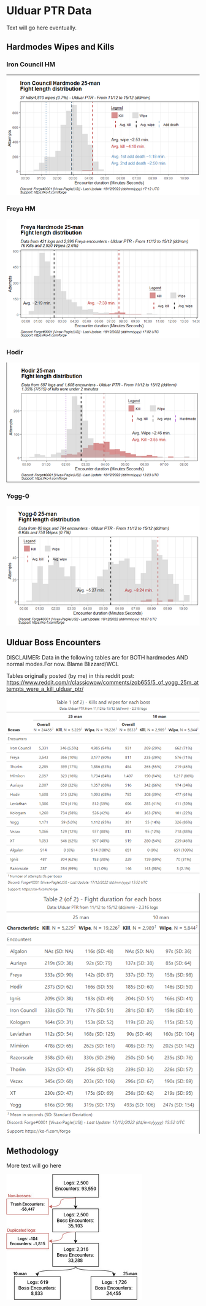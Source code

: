 # Ulduar PTR Data

Text will go here eventually.

## Hardmodes Wipes and Kills

### Iron Council HM

 <img src="img/Iron Council.png" />

### Freya HM

 <img src="img/Freya HM plot1.png" />

### Hodir 

 <img src="img/Hodir plot1.png" />

### Yogg-0

 <img src="img/Yogg 0 HM plot1.png" />

## Ulduar Boss Encounters

DISCLAIMER: Data in the following tables are for BOTH hardmodes AND normal modes.For now.
Blame Blizzard/WCL

Tables originally posted (by me) in this reddit post:
https://www.reddit.com/r/classicwow/comments/zob655/5_of_yogg_25m_attempts_were_a_kill_ulduar_ptr/

 <img src="img/Table1.png" />
 <img src="img/Table2.png" />



## Methodology

More text will go here

![Flowchart of data](img/flowchart.jpeg)

